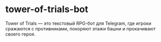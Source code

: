 # tower-of-trials-bot
Tower of Trials — это текстовый RPG-бот для Telegram, где игроки сражаются с противниками, покоряют этажи башни и прокачивают своего героя.
